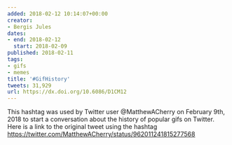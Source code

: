 ```yaml
---
added: 2018-02-12 10:14:07+00:00
creator:
- Bergis Jules
dates:
- end: 2018-02-12
  start: 2018-02-09
published: 2018-02-11
tags:
- gifs
- memes
title: '#GifHistory'
tweets: 31,929
url: https://dx.doi.org/10.6086/D1CM12
---
```


This hashtag was used by Twitter user @MatthewACherry on February 9th, 2018 to start a conversation about the history of popular gifs on Twitter. Here is a link to the original tweet using the hashtag https://twitter.com/MatthewACherry/status/962011241815277568
